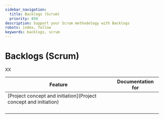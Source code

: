 ```yaml
---
sidebar_navigation:
  title: Backlogs (Scrum)
  priority: 850
description: Support your Scrum methodology with Backlogs
robots: index, follow
keywords: backlogs, scrum
---
```


# Backlogs (Scrum)

XX

| Feature                                                      | Documentation for |
| ------------------------------------------------------------ | ----------------- |
| [Project concept and initiation](Project concept and initiation) |                   |
|                                                              |                   |
|                                                              |                   |
|                                                              |                   |
|                                                              |                   |

